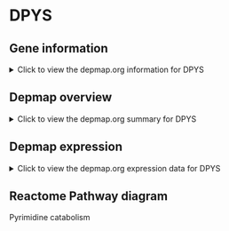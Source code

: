<h1>DPYS</h1>

<h2>Gene information</h2>
<details>
  <summary>Click to view the depmap.org information for DPYS</summary>
  <iframe src="https://depmap.org/portal/gene/DPYS?tab=about" style="border:none;width:100%;height:800px"></iframe>
</details>

<h2>Depmap overview</h2>
<details>
  <summary>Click to view the depmap.org summary for DPYS</summary>
  <iframe src="https://depmap.org/portal/gene/DPYS?tab=overview" style="border:none;width:100%;height:800px"></iframe>
</details>

<h2>Depmap expression</h2>
<details>
  <summary>Click to view the depmap.org expression data for DPYS</summary>
  <iframe src="https://depmap.org/portal/gene/DPYS?tab=characterization" style="border:none;width:100%;height:800px"></iframe>
</details>



<h2>Reactome Pathway diagram</h2>
Pyrimidine catabolism
<div id="diagramHolder"></div>

<script>
    //Creating the Reactome Diagram widget
    //Take into account a proxy needs to be set up in your server side pointing to www.reactome.org
    function onReactomeDiagramReady(){  //This function is automatically called when the widget code is ready to be used
        var diagram = Reactome.Diagram.create({
            "placeHolder" : "diagramHolder",
            "width" : 900,
            "height" : 500
        });

        //Initialising it to the "Hemostasis" pathway
        diagram.loadDiagram("R-HSA-73621");

        //Adding different listeners

        diagram.onDiagramLoaded(function (loaded) {
            console.info("Loaded ", loaded);
            diagram.flagItems("BAD");
	    diagram.flagItems("Q92934");
            if (loaded == "R-HSA-73621") diagram.selectItem("R-HSA-73621");
        });

     }
</script>



